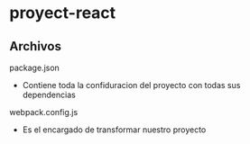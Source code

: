 proyect-react
=============

Archivos 
-
package.json 

- Contiene toda la confiduracion del proyecto con todas sus dependencias

webpack.config.js 

- Es el encargado de transformar nuestro proyecto
